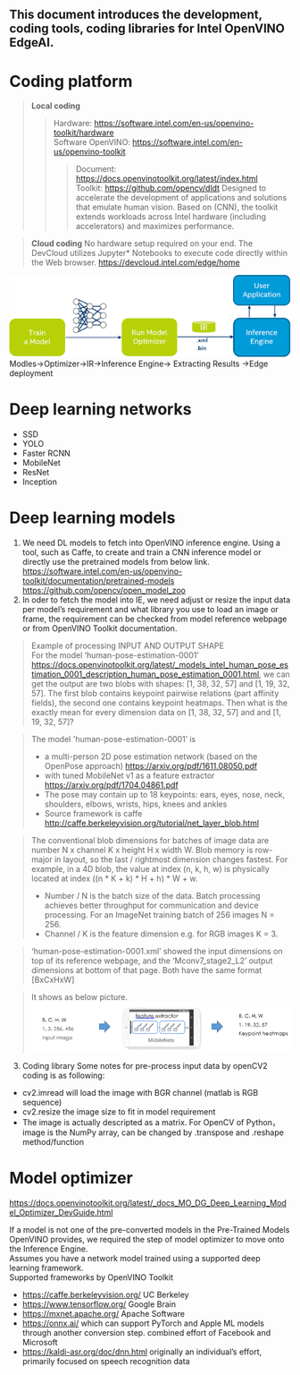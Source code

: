This document introduces the development, coding tools, coding libraries for Intel OpenVINO EdgeAI.
---
# Coding platform
> **Local coding**
>> Hardware: https://software.intel.com/en-us/openvino-toolkit/hardware  
>> Software OpenVINO: https://software.intel.com/en-us/openvino-toolkit
>>> Document: https://docs.openvinotoolkit.org/latest/index.html  
>>> Toolkit: https://github.com/opencv/dldt Designed to accelerate the development of applications and solutions that emulate human vision. Based on (CNN), the toolkit extends workloads across Intel hardware (including accelerators) and maximizes performance.

> **Cloud coding** No hardware setup required on your end. The DevCloud utilizes Jupyter* Notebooks to execute code directly within the Web browser. https://devcloud.intel.com/edge/home  
  
![OpenVINO Workflow](openvino-workflow.gif)  
Modles->Optimizer->IR->Inference Engine-> Extracting Results ->Edge deployment    
# Deep learning networks
*	SSD
*	YOLO
*	Faster RCNN
*	MobileNet
*	ResNet
*	Inception
  
# Deep learning models
1. We need DL models to fetch into OpenVINO inference engine. Using a tool, such as Caffe, to create and train a CNN inference model or directly use the pretrained models from below link.  
https://software.intel.com/en-us/openvino-toolkit/documentation/pretrained-models  
https://github.com/opencv/open_model_zoo  
2. In oder to fetch the model into IE, we need adjust or resize the input data per model’s requirement and what library you use to load an image or frame, the requirement can be checked from model reference webpage or from OpenVINO Toolkit documentation.  
> Example of processing INPUT AND OUTPUT SHAPE  
For the model ‘human-pose-estimation-0001’ https://docs.openvinotoolkit.org/latest/_models_intel_human_pose_estimation_0001_description_human_pose_estimation_0001.html, we can get the output are two blobs with shapes: [1, 38, 32, 57] and [1, 19, 32, 57]. The first blob contains keypoint pairwise relations (part affinity fields), the second one contains keypoint heatmaps. Then what is the exactly mean for every dimension data on [1, 38, 32, 57] and and [1, 19, 32, 57]?    

> The model 'human-pose-estimation-0001’ is 
> * a multi-person 2D pose estimation network (based on the OpenPose approach) https://arxiv.org/pdf/1611.08050.pdf 
> * with tuned MobileNet v1 as a feature extractor https://arxiv.org/pdf/1704.04861.pdf
> * The pose may contain up to 18 keypoints: ears, eyes, nose, neck, shoulders, elbows, wrists, hips, knees and ankles
> * Source framework is caffe http://caffe.berkeleyvision.org/tutorial/net_layer_blob.html

> The conventional blob dimensions for batches of image data are number N x channel K x height H x width W. Blob memory is row-major in layout, so the last / rightmost dimension changes fastest. For example, in a 4D blob, the value at index (n, k, h, w) is physically located at index ((n * K + k) * H + h) * W + w.
> * Number / N is the batch size of the data. Batch processing achieves better throughput for communication and device processing. For an ImageNet training batch of 256 images N = 256.
> * Channel / K is the feature dimension e.g. for RGB images K = 3.  

> ‘human-pose-estimation-0001.xml’ showed the input dimensions on top of its reference webpage, and the ‘Mconv7_stage2_L2’ output dimensions at bottom of that page. Both have the same format [BxCxHxW]  

> It shows as below picture.  
> ![Input and Output Size Processing](img_process.GIF)

3. Coding library
Some notes for pre-process input data by openCV2 coding is as following:
* cv2.imread will load the image with BGR channel (matlab is RGB sequence) 
*	cv2.resize  the image size to fit in model requirement 
*	The image is actually descripted as a matrix. For OpenCV of Python，image is the NumPy array, can be changed by .transpose and .reshape method/function 

# Model optimizer
https://docs.openvinotoolkit.org/latest/_docs_MO_DG_Deep_Learning_Model_Optimizer_DevGuide.html  

If a model is not one of the pre-converted models in the Pre-Trained Models OpenVINO provides, we required the step of model optimizer to move onto the Inference Engine.  
Assumes you have a network model trained using a supported deep learning framework.  
Supported frameworks by OpenVINO Toolkit
* https://caffe.berkeleyvision.org/ UC Berkeley
* https://www.tensorflow.org/ Google Brain
* https://mxnet.apache.org/  Apache Software
* https://onnx.ai/  which can support PyTorch and Apple ML models through another conversion step. combined effort of Facebook and Microsoft
* https://kaldi-asr.org/doc/dnn.html originally an individual’s effort, primarily focused on speech recognition data
